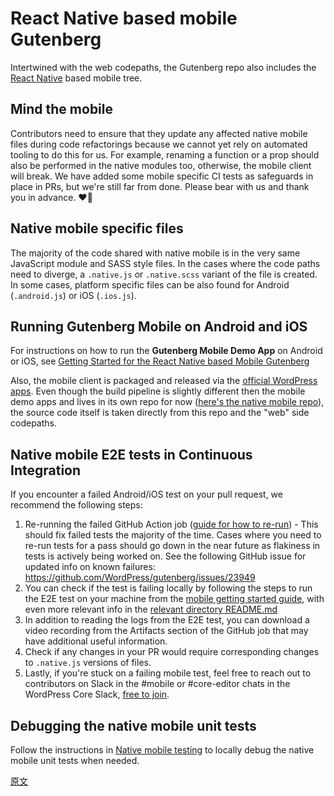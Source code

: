# React Native based mobile Gutenberg

Intertwined with the web codepaths, the Gutenberg repo also includes the [React Native](https://facebook.github.io/react-native/) based mobile tree.

## Mind the mobile

Contributors need to ensure that they update any affected native mobile files during code refactorings because we cannot yet rely on automated tooling to do this for us. For example, renaming a function or a prop should also be performed in the native modules too, otherwise, the mobile client will break. We have added some mobile specific CI tests as safeguards in place in PRs, but we're still far from done. Please bear with us and thank you in advance. ❤️🙇‍

## Native mobile specific files

The majority of the code shared with native mobile is in the very same JavaScript module and SASS style files. In the cases where the code paths need to diverge, a `.native.js` or `.native.scss` variant of the file is created. In some cases, platform specific files can be also found for Android (`.android.js`) or iOS (`.ios.js`).

## Running Gutenberg Mobile on Android and iOS

For instructions on how to run the **Gutenberg Mobile Demo App** on Android or iOS, see [Getting Started for the React Native based Mobile Gutenberg](/docs/contributors/code/getting-started-native-mobile.md)

Also, the mobile client is packaged and released via the [official WordPress apps](https://wordpress.org/mobile/). Even though the build pipeline is slightly different then the mobile demo apps and lives in its own repo for now ([here's the native mobile repo](https://github.com/wordpress-mobile/gutenberg-mobile)), the source code itself is taken directly from this repo and the "web" side codepaths.

## Native mobile E2E tests in Continuous Integration

If you encounter a failed Android/iOS test on your pull request, we recommend the following steps:

1. Re-running the failed GitHub Action job ([guide for how to re-run](https://docs.github.com/en/actions/configuring-and-managing-workflows/managing-a-workflow-run#viewing-your-workflow-history)) - This should fix failed tests the majority of the time. Cases where you need to re-run tests for a pass should go down in the near future as flakiness in tests is actively being worked on. See the following GitHub issue for updated info on known failures: https://github.com/WordPress/gutenberg/issues/23949
2. You can check if the test is failing locally by following the steps to run the E2E test on your machine from the [mobile getting started guide](/docs/contributors/code/getting-started-native-mobile.md#ui-tests), with even more relevant info in the [relevant directory README.md](https://github.com/WordPress/gutenberg/tree/HEAD/packages/react-native-editor/__device-tests__#running-the-tests-locally)
3. In addition to reading the logs from the E2E test, you can download a video recording from the Artifacts section of the GitHub job that may have additional useful information.
4. Check if any changes in your PR would require corresponding changes to `.native.js` versions of files.
5. Lastly, if you're stuck on a failing mobile test, feel free to reach out to contributors on Slack in the #mobile or #core-editor chats in the WordPress Core Slack, [free to join](https://make.wordpress.org/chat/).

## Debugging the native mobile unit tests

Follow the instructions in [Native mobile testing](/docs/contributors/code/testing-overview.md#native-mobile-testing) to locally debug the native mobile unit tests when needed.

[原文](https://github.com/WordPress/gutenberg/blob/trunk/docs/contributors/code/native-mobile.md)

